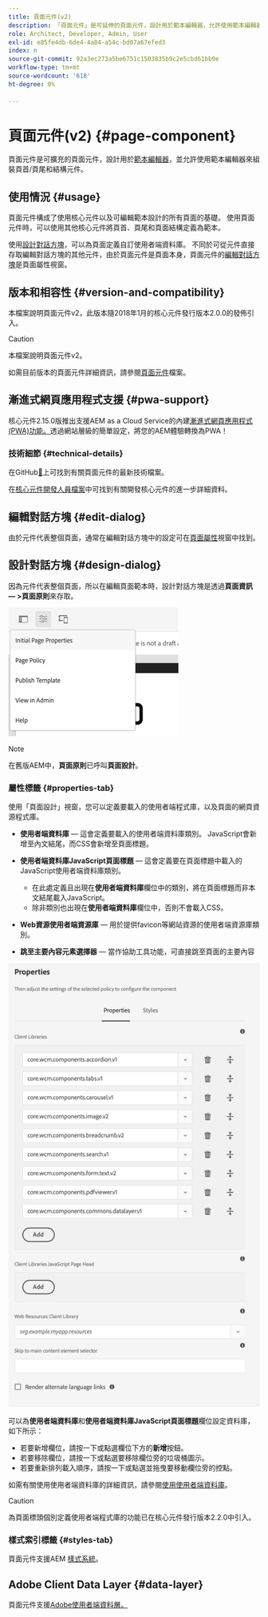 ```yaml
---
title: 頁面元件(v2)
description: 「頁面元件」是可延伸的頁面元件，設計用於範本編輯器，允許使用範本編輯器來組裝頁首/頁尾和結構元件。
role: Architect, Developer, Admin, User
exl-id: e85fe4db-6de4-4a84-a54c-bd07a67efed3
index: n
source-git-commit: 92a3ec273a5be6751c1503835b9c2e5cbd61bb9e
workflow-type: tm+mt
source-wordcount: '618'
ht-degree: 0%

---
```



# 頁面元件(v2) {#page-component}

頁面元件是可擴充的頁面元件，設計用於[範本編輯器](https://experienceleague.adobe.com/docs/experience-manager-cloud-service/sites/authoring/features/templates.html?lang=zh-Hant)，並允許使用範本編輯器來組裝頁首/頁尾和結構元件。

## 使用情況 {#usage}

頁面元件構成了使用核心元件以及可編輯範本設計的所有頁面的基礎。 使用頁面元件時，可以使用其他核心元件將頁首、頁尾和頁面結構定義為範本。

使用[設計對話方塊](#design-dialog)，可以為頁面定義自訂使用者端資料庫。 不同於可從元件直接存取編輯對話方塊的其他元件，由於頁面元件是頁面本身，頁面元件的[編輯對話方塊](#edit-dialog)是頁面屬性視窗。

## 版本和相容性 {#version-and-compatibility}

本檔案說明頁面元件v2，此版本隨2018年1月的核心元件發行版本2.0.0的發佈引入。

>[!CAUTION]
>
>本檔案說明頁面元件v2。
>
>如需目前版本的頁面元件詳細資訊，請參閱[頁面元件](/help/components/page.md)檔案。

## 漸進式網頁應用程式支援 {#pwa-support}

核心元件2.15.0版推出支援AEM as a Cloud Service的內建[漸進式網頁應用程式(PWA)功能。](https://experienceleague.adobe.com/docs/experience-manager-cloud-service/sites/authoring/features/enable-pwa.html?lang=zh-Hant)透過網站層級的簡單設定，將您的AEM體驗轉換為PWA！

### 技術細節 {#technical-details}

在GitHub[&#128279;](https://adobe.com/go/aem_cmp_tech_page_v2_tw)上可找到有關頁面元件的最新技術檔案。

在[核心元件開發人員檔案](/help/developing/overview.md)中可找到有關開發核心元件的進一步詳細資料。

## 編輯對話方塊 {#edit-dialog}

由於元件代表整個頁面，通常在編輯對話方塊中的設定可在[頁面屬性](https://experienceleague.adobe.com/docs/experience-manager-cloud-service/sites/authoring/fundamentals/page-properties.html?lang=zh-Hant)視窗中找到。

## 設計對話方塊 {#design-dialog}

因為元件代表整個頁面，所以在編輯頁面範本時，設計對話方塊是透過&#x200B;**頁面資訊 — >頁面原則**&#x200B;來存取。

![頁面原則](/help/assets/page-policy.png)

>[!NOTE]
>
>在舊版AEM中，**頁面原則**&#x200B;已呼叫&#x200B;**頁面設計**。

### 屬性標籤 {#properties-tab}

使用「頁面設計」視窗，您可以定義要載入的使用者端程式庫，以及頁面的網頁資源程式庫。

* **使用者端資料庫** — 這會定義要載入的使用者端資料庫類別。 JavaScript會新增至內文結尾，而CSS會新增至頁面標題。
* **使用者端資料庫JavaScript頁面標題** — 這會定義要在頁面標題中載入的JavaScript使用者端資料庫類別。
   * 在此處定義且出現在&#x200B;**使用者端資料庫**&#x200B;欄位中的類別，將在頁面標題而非本文結尾載入JavaScript。
   * 除非類別也出現在&#x200B;**使用者端資料庫**&#x200B;欄位中，否則不會載入CSS。

* **Web資源使用者端資源庫** — 用於提供favicon等網站資源的使用者端資源庫類別。

* **跳至主要內容元素選擇器** — 當作協助工具功能，可直接跳至頁面的主要內容

![頁面元件設計對話方塊](/help/assets/page-design.png)

可以為&#x200B;**使用者端資料庫**&#x200B;和&#x200B;**使用者端資料庫JavaScript頁面標題**&#x200B;欄位設定資料庫，如下所示：

* 若要新增欄位，請按一下或點選欄位下方的&#x200B;**新增**&#x200B;按鈕。
* 若要移除欄位，請按一下或點選要移除欄位旁的垃圾桶圖示。
* 若要重新排列載入順序，請按一下或點選並拖曳要移動欄位旁的控點。

如需有關使用使用者端資料庫的詳細資訊，請參閱[使用使用者端資料庫](https://helpx.adobe.com/tw/experience-manager/6-5/sites/developing/using/clientlibs.html)。

>[!CAUTION]
>
>為頁面標頭個別定義使用者端程式庫的功能已在核心元件發行版本2.2.0中引入。

### 樣式索引標籤 {#styles-tab}

頁面元件支援AEM [樣式系統](/help/get-started/authoring.md#component-styling)。

## Adobe Client Data Layer {#data-layer}

頁面元件支援[Adobe使用者端資料層。](/help/developing/data-layer/overview.md)
